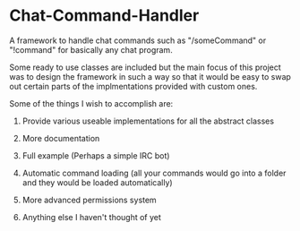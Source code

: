 Chat-Command-Handler
====================

A framework to handle chat commands such as "/someCommand" or "!command" for basically any chat program.

Some ready to use classes are included but the main focus of this project was to design the framework in such a way so that it would be easy to swap out certain parts of the implmentations provided with custom ones. 

Some of the things I wish to accomplish are:

1) Provide various useable implementations for all the abstract classes

2) More documentation

3) Full example (Perhaps a simple IRC bot)

4) Automatic command loading (all your commands would go into a folder and they would be loaded automatically)

5) More advanced permissions system

6) Anything else I haven't thought of yet
